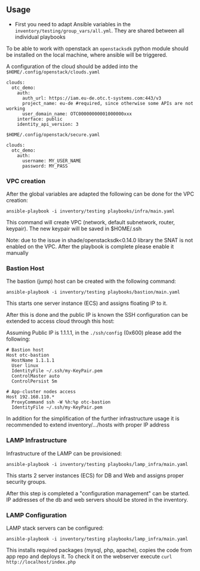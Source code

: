 ## Usage

* First you need to adapt Ansible variables in the
  `inventory/testing/group_vars/all.yml`. They are shared between
  all individual playbooks

To be able to work with openstack an `openstacksdk` python module should be
installed on the local machine, where ansible will be triggered.

A configuration of the cloud should be added into the
`$HOME/.config/openstack/clouds.yaml`

~~~~
clouds:
  otc_demo:
    auth:
      auth_url: https://iam.eu-de.otc.t-systems.com:443/v3
      project_name: eu-de #required, since otherwise some APIs are not working
      user_domain_name: OTC00000000001000000xxx
    interface: public
    identity_api_version: 3
~~~~

`$HOME/.config/openstack/secure.yaml`

~~~~
clouds:
  otc_demo:
    auth:
      username: MY_USER_NAME
      password: MY_PASS
~~~~

### VPC creation

After the global variables are adapted the following can be done for
the VPC creation:

  `ansible-playbook -i inventory/testing playbooks/infra/main.yaml`

This command will create VPC (network, default subnetwork, router, keypair).
The new keypair will be saved in $HOME/.ssh

Note: due to the issue in shade/openstacksdk<0.14.0 library the SNAT is not
enabled on the VPC. After the playbook is complete please enable it manually

### Bastion Host

The bastion (jump) host can be created with the following command:

  `ansible-playbook -i inventory/testing playbooks/bastion/main.yaml`

This starts one server instance (ECS) and assigns floating IP to it.

After this is done and the public IP is known the SSH configuration can be
extended to access cloud through this host:

Assuming Public IP is 1.1.1.1, in the `./ssh/config` (0x600) please add the
following:

~~~~
# Bastion host
Host otc-bastion
  HostName 1.1.1.1
  User linux
  IdentityFile ~/.ssh/my-KeyPair.pem
  ControlMaster auto
  ControlPersist 5m

# App-cluster nodes access
Host 192.168.110.*
  ProxyCommand ssh -W %h:%p otc-bastion
  IdentityFile ~/.ssh/my-KeyPair.pem
~~~~

In addition for the simplification of the further infrastructure usage it is
recommended to extend inventory/.../hosts with proper IP address

### LAMP Infrastructure

Infrastructure of the LAMP can be provisioned:

  `ansible-playbook -i inventory/testing playbooks/lamp_infra/main.yaml`

This starts 2 server instances (ECS) for DB and Web and assigns proper security
groups.

After this step is completed a "configuration management" can be started.
IP addresses of the db and web servers should be stored in the inventory.

### LAMP Configuration

LAMP stack servers can be configured:

  `ansible-playbook -i inventory/testing playbooks/lamp_infra/main.yaml`

This installs required packages (mysql, php, apache), copies the code from
app repo and deploys it. To check it on the webserver execute
`curl http://localhost/index.php`
